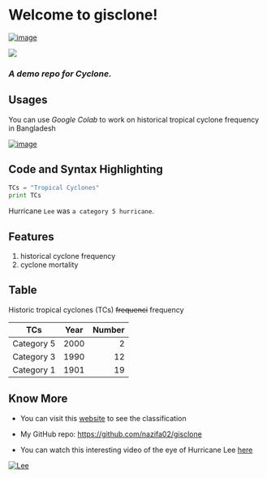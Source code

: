 # Welcome to gisclone!
[![image](https://colab.research.google.com/assets/colab-badge.svg)](https://colab.research.google.com/github/nazifa02/gisclone/blob/main/TCs/clone.ipynb)

![](https://media.istockphoto.com/id/868927780/vector/blue-symbol-sign-of-a-storm-hurricane.jpg?s=612x612&w=0&k=20&c=dmI5XIubuYuruA6qmcQehPio6OWCpYHG5yYy9zc_2-o=)

### *A demo repo for Cyclone.*

## Usages

You can use *Google Colab* to work on historical tropical cyclone frequency in Bangladesh

[![image](https://colab.research.google.com/assets/colab-badge.svg)](https://colab.research.google.com/github/nazifa02/gisclone/blob/main/TCs/clone.ipynb)

## Code and Syntax Highlighting

```python
TCs = "Tropical Cyclones"
print TCs
```
Hurricane `Lee` was `a category 5 hurricane`.

## Features
1. historical cyclone frequency
2. cyclone mortality

## Table 

Historic tropical cyclones (TCs) ~~frequenci~~ frequency

| TCs        | Year           | Number  |
| ------------- |:-------------:| -----:|
| Category 5      | 2000 | 2|
| Category 3    | 1990      |  12 |
| Category 1  | 1901      |   19 |

## Know More

- You can visit this [website](https://www.noaa.gov/jetstream/tropical/tropical-cyclone-introduction/tropical-cyclone-classification) to see the classification
  
- My GitHub repo: <https://github.com/nazifa02/gisclone>
  
- You can watch this interesting video of the eye of Hurricane Lee [here](https://youtu.be/AwoKkCye1F0) 

[![Lee](https://pbs.twimg.com/media/F5gfcl6XIAAbLiJ?format=jpg&name=large)](https://pbs.twimg.com/media/F5gfcl6XIAAbLiJ?format=jpg&name=large)

